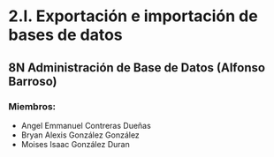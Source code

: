 # 2.I. Exportación e importación de bases de datos
  ## 8N Administración de Base de Datos (Alfonso Barroso)
  ### Miembros:
   * Angel Emmanuel Contreras Dueñas
   * Bryan Alexis González González
   * Moises Isaac González Duran
